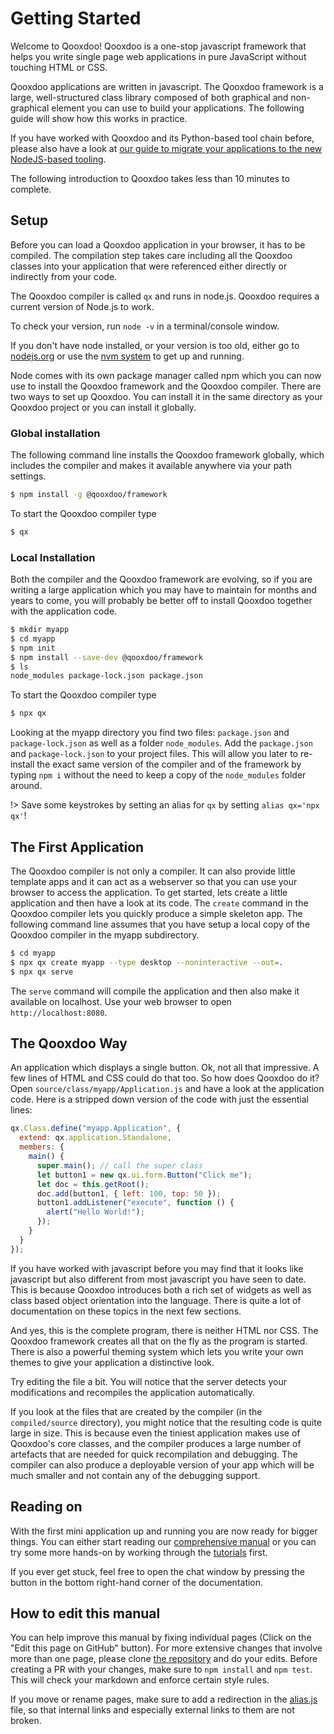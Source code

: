 # Getting Started

Welcome to Qooxdoo! Qooxdoo is a one-stop javascript framework that helps you
write single page web applications in pure JavaScript without touching HTML or
CSS.

Qooxdoo applications are written in javascript. The Qooxdoo framework is a
large, well-structured class library composed of both graphical and non-graphical element you can use to build your applications. The following guide
will show how this works in practice.

If you have worked with Qooxdoo and its Python-based tool chain before, please
also have a look at [our guide to migrate your applications to the new NodeJS-based tooling](development/compiler/migration.md).

The following introduction to Qooxdoo takes less than 10 minutes to complete.

## Setup

Before you can load a Qooxdoo application in your browser, it has to be
compiled. The compilation step takes care including all the Qooxdoo classes into
your application that were referenced either directly or indirectly from your
code.

The Qooxdoo compiler is called `qx` and runs in node.js. Qooxdoo requires
a current version of Node.js to work.

To check your version, run `node -v` in a terminal/console window.

If you don't have node installed, or your version is too old, either go to
[nodejs.org](https://nodejs.org) or use the
[nvm system](https://github.com/nvm-sh/nvm) to get up and running.

Node comes with its own package manager called npm which you can now use to
install the Qooxdoo framework and the Qooxdoo compiler. There are two ways to
set up Qooxdoo. You can install it in the same directory as your Qooxdoo project
or you can install it globally.

### Global installation

The following command line installs the Qooxdoo framework globally, which includes
the compiler and makes it available anywhere via your path settings.

```bash
$ npm install -g @qooxdoo/framework
```

To start the Qooxdoo compiler type

```bash
$ qx
```

### Local Installation

Both the compiler and the Qooxdoo framework are evolving, so if you are writing
a large application which you may have to maintain for months and years to come,
you will probably be better off to install Qooxdoo together with the application
code.

```bash
$ mkdir myapp
$ cd myapp
$ npm init
$ npm install --save-dev @qooxdoo/framework
$ ls
node_modules package-lock.json package.json
```

To start the Qooxdoo compiler type

```bash
$ npx qx
```

Looking at the myapp directory you find two files: `package.json` and
`package-lock.json` as well as a folder `node_modules`. Add the `package.json`
and `package-lock.json` to your project files. This will allow you later to
re-install the exact same version of the compiler and of the framework by typing
`npm i` without the need to keep a copy of the `node_modules` folder around.

!> Save some keystrokes by setting an alias for `qx` by setting
`alias qx='npx qx'`!

## The First Application

The Qooxdoo compiler is not only a compiler. It can also provide little template
apps and it can act as a webserver so that you can use your browser to access
the application. To get started, lets create a little application and then have
a look at its code. The `create` command in the Qooxdoo compiler lets you
quickly produce a simple skeleton app. The following command line assumes that
you have setup a local copy of the Qooxdoo compiler in the myapp subdirectory.

```bash
$ cd myapp
$ npx qx create myapp --type desktop --noninteractive --out=.
$ npx qx serve
```

The `serve` command will compile the application and then also make it available
on localhost. Use your web browser to open `http://localhost:8080`.

## The Qooxdoo Way

An application which displays a single button. Ok, not all that impressive. A
few lines of HTML and CSS could do that too. So how does Qooxdoo do it? Open
`source/class/myapp/Application.js` and have a look at the application code.
Here is a stripped down version of the code with just the essential lines:

```javascript
qx.Class.define("myapp.Application", {
  extend: qx.application.Standalone,
  members: {
    main() {
      super.main(); // call the super class
      let button1 = new qx.ui.form.Button("Click me");
      let doc = this.getRoot();
      doc.add(button1, { left: 100, top: 50 });
      button1.addListener("execute", function () {
        alert("Hello World!");
      });
    }
  }
});
```

If you have worked with javascript before you may find that it looks like
javascript but also different from most javascript you have seen to date. This
is because Qooxdoo introduces both a rich set of widgets as well as class based
object orientation into the language. There is quite a lot of documentation on
these topics in the next few sections.

And yes, this is the complete program, there is neither HTML nor CSS. The
Qooxdoo framework creates all that on the fly as the program is started. There
is also a powerful theming system which lets you write your own themes to give
your application a distinctive look.

Try editing the file a bit. You will notice that the server detects your
modifications and recompiles the application automatically.

If you look at the files that are created by the compiler (in the
`compiled/source` directory), you might notice that the resulting code is quite
large in size. This is because even the tiniest application makes use of
Qooxdoo's core classes, and the compiler produces a large number of artefacts
that are needed for quick recompilation and debugging. The compiler can also
produce a deployable version of your app which will be much smaller and not
contain any of the debugging support.

## Reading on

With the first mini application up and running you are now ready for bigger
things. You can either start reading our [comprehensive manual](contents.md) 
or you can try some more hands-on by working through the [tutorials](tutorial/README.md)
first.

If you ever get stuck, feel free to open the chat window by pressing the button
in the bottom right-hand corner of the documentation.

## How to edit this manual

You can help improve this manual by fixing individual pages (Click on the "Edit
this page on GitHub" button). For more extensive changes that involve more than
one page, please clone
[the repository](https://github.com/qooxdoo/qooxdoo) and do
your edits. Before creating a PR with your changes, make sure to `npm install`
and `npm test`. This will check your markdown and enforce certain style rules.

If you move or rename pages, make sure to add a redirection
in the [alias.js](/alias.js) file, so that internal links
and especially external links to them are not broken.
